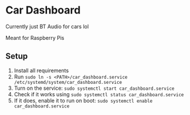 # Car Dashboard
Currently just BT Audio for cars lol

Meant for Raspberry Pis

## Setup
1. Install all requirements
2. Run `sudo ln -s <PATH>/car_dashboard.service /etc/systemd/system/car_dashboard.service`
3. Turn on the service: `sudo systemctl start car_dashboard.service`
4. Check if it works using `sudo systemctl status car_dashboard.service`
5. If it does, enable it to run on boot: `sudo systemctl enable car_dashboard.service`
